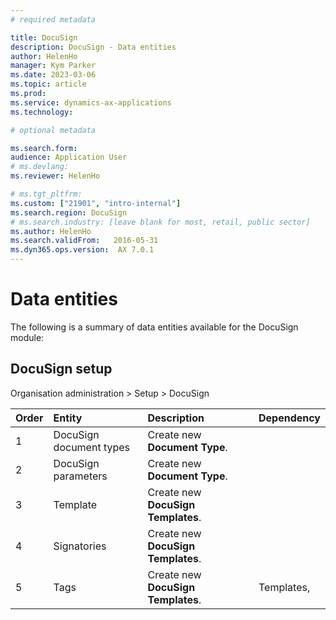 ```yaml
---
# required metadata

title: DocuSign
description: DocuSign - Data entities
author: HelenHo
manager: Kym Parker
ms.date: 2023-03-06
ms.topic: article
ms.prod: 
ms.service: dynamics-ax-applications
ms.technology: 

# optional metadata

ms.search.form:  
audience: Application User
# ms.devlang: 
ms.reviewer: HelenHo

# ms.tgt_pltfrm: 
ms.custom: ["21901", "intro-internal"]
ms.search.region: DocuSign
# ms.search.industry: [leave blank for most, retail, public sector]
ms.author: HelenHo
ms.search.validFrom:   2016-05-31
ms.dyn365.ops.version:  AX 7.0.1
---
```


# Data entities

The following is a summary of data entities available for the DocuSign module:

## DocuSign setup
Organisation administration > Setup > DocuSign

**Order**         | **Entity**                      | **Description**	                                         | **Dependency**
:-----            |:------------------------        |:-------------------                                      |:------------------------
1	                | DocuSign document types  | Create new **Document Type**.  |
2                 | DocuSign parameters  | Create new **Document Type**.  |
3                 | Template  | Create new **DocuSign Templates**.   |
4                 | Signatories  | Create new **DocuSign Templates**.   |
5                 | Tags  | Create new **DocuSign Templates**.   | Templates, 


